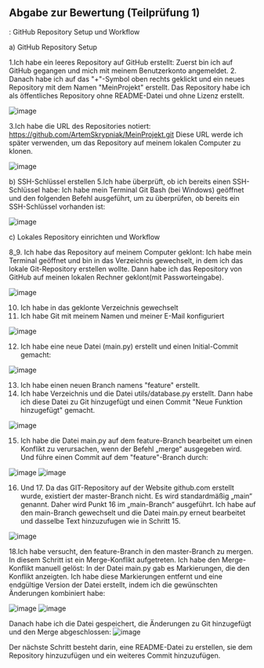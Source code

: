 ## Abgabe zur Bewertung (Teilprüfung 1)
: GitHub Repository Setup und Workflow 

a) GitHub Repository Setup 

1.Ich habe ein leeres Repository auf GitHub erstellt: Zuerst bin ich auf GitHub gegangen und mich mit meinem Benutzerkonto angemeldet. 
2. Danach habe ich auf das "+"-Symbol oben rechts geklickt und ein neues Repository mit dem Namen "MeinProjekt" erstellt. Das Repository habe ich als öffentliches Repository ohne README-Datei und ohne Lizenz erstellt. 

![image](https://github.com/user-attachments/assets/1feef969-c101-465f-a198-c11585f24f21)

3.Ich habe die URL des Repositories notiert: https://github.com/ArtemSkrypniak/MeinProjekt.git Diese URL werde ich später verwenden, um das Repository auf meinem lokalen Computer zu klonen. 

![image](https://github.com/user-attachments/assets/88dc5092-b911-4c61-ba89-c22f0143d3fe)

b) SSH-Schlüssel erstellen 
5.Ich habe überprüft, ob ich bereits einen SSH-Schlüssel habe: Ich habe mein Terminal Git Bash (bei Windows) geöffnet  und den folgenden Befehl ausgeführt, um zu überprüfen, ob bereits ein SSH-Schlüssel vorhanden ist:

![image](https://github.com/user-attachments/assets/d1e0c100-a3fb-4be1-980b-601dc1c984fd)


c) Lokales Repository einrichten und Workflow

8_9. Ich habe das Repository auf meinem Computer geklont: Ich habe mein Terminal geöffnet und bin in das Verzeichnis gewechselt, in dem ich das lokale Git-Repository erstellen wollte. Dann habe ich das Repository von GitHub auf meinen lokalen Rechner geklont(mit Passworteingabe). 

![image](https://github.com/user-attachments/assets/6dc22fad-bd96-4c07-bd4f-e31c8206453c)

10. Ich habe in das geklonte Verzeichnis gewechselt
11. Ich habe Git mit meinem Namen und meiner E-Mail konfiguriert

![image](https://github.com/user-attachments/assets/07b1e20c-56c1-4d5c-b10c-458b382ed7d6)

12. Ich habe eine neue Datei (main.py) erstellt und einen Initial-Commit gemacht:

![image](https://github.com/user-attachments/assets/c36e44e4-7bee-461f-bf4a-c994446dc8d5)

13. Ich habe einen neuen Branch namens "feature" erstellt.
14. Ich habe Verzeichnis und die Datei utils/database.py erstellt. Dann habe ich diese Datei zu Git hinzugefügt und einen Commit "Neue Funktion hinzugefügt" gemacht.

![image](https://github.com/user-attachments/assets/e38b6554-492d-4f46-9014-cae739ebdec4)

15. Ich habe die Datei main.py auf dem feature-Branch bearbeitet um einen Konflikt zu verursachen, wenn der Befehl „merge“ ausgegeben wird. Und führe einen Commit auf dem "feature"-Branch durch: 

![image](https://github.com/user-attachments/assets/1099e33e-a45f-49bc-8ea5-52a660bbf70e)
![image](https://github.com/user-attachments/assets/9bd660c9-275b-4b57-b641-b85b7359a083)

16. Und 17. Da das GIT-Repository auf der Website github.com erstellt wurde, existiert der master-Branch nicht. Es wird standardmäßig „main“ genannt. Daher wird Punkt 16 im „main-Branch“ ausgeführt. Ich habe auf den main-Branch gewechselt und die Datei main.py erneut bearbeitet und dasselbe Text hinzuzufugen wie in Schritt 15.

![image](https://github.com/user-attachments/assets/5aa0a492-3e56-4fa8-af2c-d4af7bd44467)

18.Ich habe versucht, den feature-Branch in den master-Branch zu mergen. In diesem Schritt ist ein Merge-Konflikt aufgetreten.
Ich habe den Merge-Konflikt manuell gelöst: In der Datei main.py gab es Markierungen, die den Konflikt anzeigten. Ich habe diese Markierungen entfernt und eine endgültige Version der Datei erstellt, indem ich die gewünschten Änderungen kombiniert habe: 
 
![image](https://github.com/user-attachments/assets/f4c43300-c8a8-41d0-b4c5-084e7cf70318)
![image](https://github.com/user-attachments/assets/c7d22aa8-2b94-48f3-a281-06291e00af1b)

Danach habe ich die Datei gespeichert, die Änderungen zu Git hinzugefügt und den Merge abgeschlossen: 
![image](https://github.com/user-attachments/assets/4c73ca28-3d1e-4da7-9a64-d5b84b171f4f)


Der nächste Schritt besteht darin, eine README-Datei zu erstellen, sie dem Repository hinzuzufügen und ein weiteres Commit hinzuzufügen.
